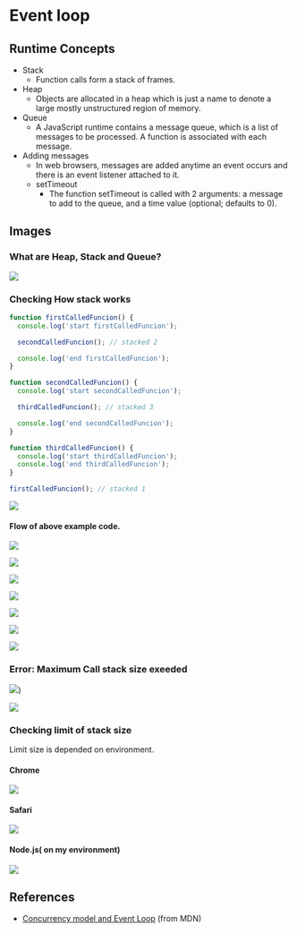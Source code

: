# Event loop

## Runtime Concepts

- Stack
  - Function calls form a stack of frames.
- Heap
  - Objects are allocated in a heap which is just a name to denote a large mostly unstructured region of memory.
- Queue
  - A JavaScript runtime contains a message queue, which is a list of messages to be processed. A function is associated with each message.
- Adding messages
  - In web browsers, messages are added anytime an event occurs and there is an event listener attached to it.
  - setTimeout
    - The function setTimeout is called with 2 arguments: a message to add to the queue, and a time value (optional; defaults to 0).


## Images 

### What are Heap, Stack and Queue?

![](./images/2017-10-14-14-57-40.png)

### Checking How stack works

```js
function firstCalledFuncion() {
  console.log('start firstCalledFuncion');

  secondCalledFuncion(); // stacked 2

  console.log('end firstCalledFuncion');
}

function secondCalledFuncion() {
  console.log('start secondCalledFuncion');

  thirdCalledFuncion(); // stacked 3

  console.log('end secondCalledFuncion');
}

function thirdCalledFuncion() {
  console.log('start thirdCalledFuncion');
  console.log('end thirdCalledFuncion');
}

firstCalledFuncion(); // stacked 1

```

![](./images/2017-10-14-15-39-54.png)

#### Flow of above example code.

![](./images/2017-10-14-15-58-48.png)

![](./images/2017-10-14-15-59-13.png)

![](./images/2017-10-14-15-59-37.png)

![](./images/2017-10-14-15-59-59.png)

![](./images/2017-10-14-16-00-48.png)

![](./images/2017-10-14-16-01-07.png)

![](./images/2017-10-14-16-01-21.png)

### Error: Maximum Call stack size exeeded

![](./images/2017-10-14-15-03-05.png))

![](./images/2017-10-14-15-24-08.png)

### Checking limit of stack size

Limit size is depended on environment.

#### Chrome

![](./images/2017-10-14-15-12-34.png)

#### Safari

![](./images/2017-10-14-15-15-40.png)

#### Node.js( on my environment)

![](./images/2017-10-14-15-17-27.png)

## References

- [Concurrency model and Event Loop](https://developer.mozilla.org/en-US/docs/Web/JavaScript/EventLoop) (from MDN)